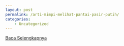 ```yaml
---
layout: post
permalink: /arti-mimpi-melihat-pantai-pasir-putih/
categories:
    - Uncategorized
---
```


[Baca Selengkapnya](/09)